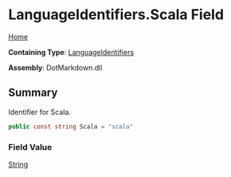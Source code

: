 # LanguageIdentifiers\.Scala Field

[Home](../../../README.md)

**Containing Type**: [LanguageIdentifiers](../README.md)

**Assembly**: DotMarkdown\.dll

## Summary

Identifier for Scala\.

```csharp
public const string Scala = "scala"
```

### Field Value

[String](https://docs.microsoft.com/en-us/dotnet/api/system.string)

